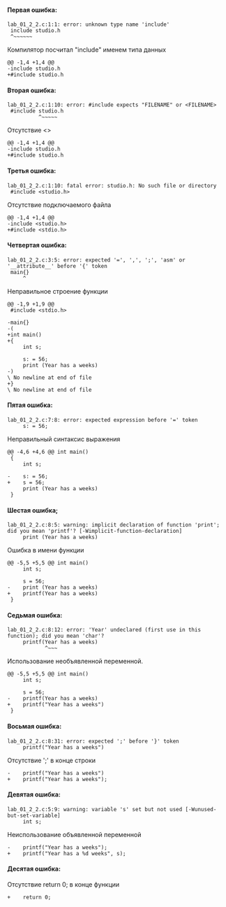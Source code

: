 
#### Первая ошибка:
```
lab_01_2_2.c:1:1: error: unknown type name 'include'
 include studio.h
 ^~~~~~~
 ```
 

Компилятор посчитал "include" именем типа данных
```
@@ -1,4 +1,4 @@
-include studio.h
+#include studio.h
```

#### Вторая ошибка:
```
lab_01_2_2.c:1:10: error: #include expects "FILENAME" or <FILENAME>
 #include studio.h
          ^~~~~~
```
Отсутствие <> 
```
@@ -1,4 +1,4 @@
-include studio.h
+#include studio.h
```

#### Третья ошибка:
```
lab_01_2_2.c:1:10: fatal error: studio.h: No such file or directory
 #include <studio.h>
```
Отсутствие подключаемого файла
```
@@ -1,4 +1,4 @@
-include <studio.h>
+#include <stdio.h>
```
#### Четвертая ошибка:
```
lab_01_2_2.c:3:5: error: expected '=', ',', ';', 'asm' or '__attribute__' before '{' token
 main{}
     ^
```
Неправильное строение функции
```
@@ -1,9 +1,9 @@
 #include <stdio.h>

-main{}
-(
+int main()
+{
     int s;

     s: = 56;
     print (Year has a weeks)
-)
\ No newline at end of file
+}
\ No newline at end of file
```

#### Пятая ошибка:
```
lab_01_2_2.c:7:8: error: expected expression before '=' token
     s: = 56;
```
Неправильный синтаксис выражения
```
@@ -4,6 +4,6 @@ int main()
 {
     int s;

-    s: = 56;
+    s = 56;
     print (Year has a weeks)
 }
```

#### Шестая ошибка;
```
lab_01_2_2.c:8:5: warning: implicit declaration of function 'print'; did you mean 'printf'? [-Wimplicit-function-declaration]
     print (Year has a weeks)
```
Ошибка в имени функции
```
@@ -5,5 +5,5 @@ int main()
     int s;

     s = 56;
-    print (Year has a weeks)
+    printf(Year has a weeks)
 }
```
#### Седьмая ошибка:
```
lab_01_2_2.c:8:12: error: 'Year' undeclared (first use in this function); did you mean 'char'?
     printf(Year has a weeks)
            ^~~~
```
Использование необъявленной переменной. 
```
@@ -5,5 +5,5 @@ int main()
     int s;

     s = 56;
-    printf(Year has a weeks)
+    printf("Year has a weeks")
 }
```

#### Восьмая ошибка:
```
lab_01_2_2.c:8:31: error: expected ';' before '}' token
     printf("Year has a weeks")
```
Отсутствие ';' в конце строки
```
-    printf("Year has a weeks")
+    printf("Year has a weeks");
```

#### Девятая ошибка:
```
lab_01_2_2.c:5:9: warning: variable 's' set but not used [-Wunused-but-set-variable]
     int s;
```
Неиспользование объявленной переменной
```
-    printf("Year has a weeks");
+    printf("Year has a %d weeks", s);
```

#### Десятая ошибка:

Отсутствие return 0; в конце функции
```
+    return 0;
```